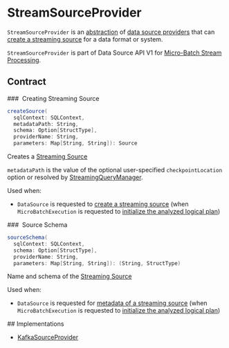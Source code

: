 # StreamSourceProvider

`StreamSourceProvider` is an [abstraction](#contract) of [data source providers](#implementations) that can [create a streaming source](#createSource) for a data format or system.

`StreamSourceProvider` is part of Data Source API V1 for [Micro-Batch Stream Processing](micro-batch-stream-processing.md).

## Contract

### <span id="createSource"> Creating Streaming Source

```scala
createSource(
  sqlContext: SQLContext,
  metadataPath: String,
  schema: Option[StructType],
  providerName: String,
  parameters: Map[String, String]): Source
```

Creates a [Streaming Source](Source.md)

`metadataPath` is the value of the optional user-specified `checkpointLocation` option or resolved by [StreamingQueryManager](StreamingQueryManager.md#createQuery).

Used when:

* `DataSource` is requested to [create a streaming source](DataSource.md#createSource) (when `MicroBatchExecution` is requested to [initialize the analyzed logical plan](MicroBatchExecution.md#logicalPlan))

### <span id="sourceSchema"> Source Schema

```scala
sourceSchema(
  sqlContext: SQLContext,
  schema: Option[StructType],
  providerName: String,
  parameters: Map[String, String]): (String, StructType)
```

Name and schema of the [Streaming Source](Source.md)

Used when:

* `DataSource` is requested for [metadata of a streaming source](DataSource.md#sourceSchema) (when `MicroBatchExecution` is requested to [initialize the analyzed logical plan](MicroBatchExecution.md#logicalPlan))

## Implementations

* [KafkaSourceProvider](datasources/kafka/KafkaSourceProvider.md)
